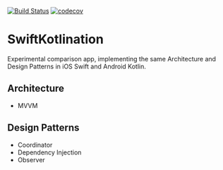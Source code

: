 [![Build Status](https://app.bitrise.io/app/67db8acc2d7cbdcd/status.svg?token=86NpfxJWU7xE0kuUKxRr8A)](https://app.bitrise.io/app/67db8acc2d7cbdcd)
[![codecov](https://codecov.io/gh/jhandguy/SwiftKotlination/branch/master/graph/badge.svg)](https://codecov.io/gh/jhandguy/SwiftKotlination)

# SwiftKotlination
Experimental comparison app, implementing the same Architecture and Design Patterns in iOS Swift and Android Kotlin.

## Architecture

- MVVM

## Design Patterns

- Coordinator
- Dependency Injection
- Observer
